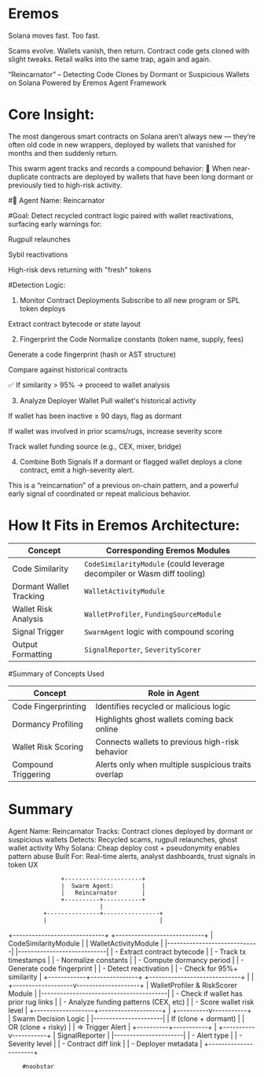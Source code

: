 # Eremos

Solana moves fast. Too fast.

Scams evolve. Wallets vanish, then return. Contract code gets cloned with slight tweaks. Retail walks into the same trap, again and again.

“Reincarnator” – Detecting Code Clones by Dormant or Suspicious Wallets on Solana Powered by Eremos Agent Framework

# Core Insight:
The most dangerous smart contracts on Solana aren’t always new — they’re often old code in new wrappers, deployed by wallets that vanished for months and then suddenly return.

This swarm agent tracks and records a compound behavior:
🧬 When near-duplicate contracts are deployed by wallets that have been long dormant or previously tied to high-risk activity.

#🧠 Agent Name: Reincarnator

#Goal:
Detect recycled contract logic paired with wallet reactivations, surfacing early warnings for:

Rugpull relaunches

Sybil reactivations

High-risk devs returning with "fresh" tokens

#Detection Logic:

1. Monitor Contract Deployments
Subscribe to all new program or SPL token deploys

Extract contract bytecode or state layout

2. Fingerprint the Code
Normalize constants (token name, supply, fees)

Generate a code fingerprint (hash or AST structure)

Compare against historical contracts

✅ If similarity > 95% → proceed to wallet analysis

3. Analyze Deployer Wallet
Pull wallet's historical activity

If wallet has been inactive ≥ 90 days, flag as dormant

If wallet was involved in prior scams/rugs, increase severity score

Track wallet funding source (e.g., CEX, mixer, bridge)

4. Combine Both Signals
If a dormant or flagged wallet deploys a clone contract, emit a high-severity alert.

This is a “reincarnation” of a previous on-chain pattern, and a powerful early signal of coordinated or repeat malicious behavior.

# How It Fits in Eremos Architecture:

| Concept                 | Corresponding Eremos Modules                                            |
| ----------------------- | ----------------------------------------------------------------------- |
| Code Similarity         | `CodeSimilarityModule` (could leverage decompiler or Wasm diff tooling) |
| Dormant Wallet Tracking | `WalletActivityModule`                                                  |
| Wallet Risk Analysis    | `WalletProfiler`, `FundingSourceModule`                                 |
| Signal Trigger          | `SwarmAgent` logic with compound scoring                                |
| Output Formatting       | `SignalReporter`, `SeverityScorer`                                      |

#Summary of Concepts Used

| Concept             | Role in Agent                                       |
| ------------------- | --------------------------------------------------- |
| Code Fingerprinting | Identifies recycled or malicious logic              |
| Dormancy Profiling  | Highlights ghost wallets coming back online         |
| Wallet Risk Scoring | Connects wallets to previous high-risk behavior     |
| Compound Triggering | Alerts only when multiple suspicious traits overlap |


# Summary
Agent Name: Reincarnator
Tracks: Contract clones deployed by dormant or suspicious wallets
Detects: Recycled scams, rugpull relaunches, ghost wallet activity
Why Solana: Cheap deploy cost + pseudonymity enables pattern abuse
Built For: Real-time alerts, analyst dashboards, trust signals in token UX



                   +----------------------+
                   |  Swarm Agent:        |
                   |   Reincarnator       |
                   +----------+-----------+
                              |
              +---------------+----------------+
              |                                |
+-----------------------------+   +----------------------------+
| CodeSimilarityModule        |   | WalletActivityModule       |
|-----------------------------|   |----------------------------|
| - Extract contract bytecode |   | - Track tx timestamps      |
| - Normalize constants       |   | - Compute dormancy period  |
| - Generate code fingerprint |   | - Detect reactivation      |
| - Check for 95%+ similarity |   +------------+---------------+
+-----------------------------+                |
                                               |
                           +-------------------v--------------------+
                           | WalletProfiler & RiskScorer Module     |
                           |----------------------------------------|
                           | - Check if wallet has prior rug links |
                           | - Analyze funding patterns (CEX, etc) |
                           | - Score wallet risk level             |
                           +-------------------+--------------------+
                                               |
                                    +----------v-----------+
                                    | Swarm Decision Logic |
                                    |----------------------|
                                    | If (clone + dormant) |
                                    | OR (clone + risky)   |
                                    | => Trigger Alert     |
                                    +----------+-----------+
                                               |
                                    +----------v-----------+
                                    |  SignalReporter      |
                                    |----------------------|
                                    | - Alert type         |
                                    | - Severity level     |
                                    | - Contract diff link |
                                    | - Deployer metadata  |
                                    +----------------------+





        #noobstar
